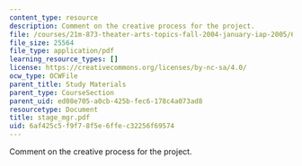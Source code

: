```yaml
---
content_type: resource
description: Comment on the creative process for the project.
file: /courses/21m-873-theater-arts-topics-fall-2004-january-iap-2005/6af425c5f9f78f5e6ffec32256f69574_stage_mgr.pdf
file_size: 25564
file_type: application/pdf
learning_resource_types: []
license: https://creativecommons.org/licenses/by-nc-sa/4.0/
ocw_type: OCWFile
parent_title: Study Materials
parent_type: CourseSection
parent_uid: ed08e705-a0cb-425b-fec6-178c4a073ad8
resourcetype: Document
title: stage_mgr.pdf
uid: 6af425c5-f9f7-8f5e-6ffe-c32256f69574
---
```

Comment on the creative process for the project.